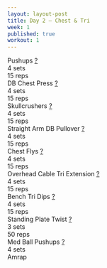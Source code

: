 ```yaml
---
layout: layout-post
title: Day 2 — Chest & Tri
week: 1
published: true
workout: 1
---
```


<div class="ex_list">

  <div class="ex">
    <div class="name">
      Pushups
      <a href="https://www.youtube.com/watch?v=YwFmEsa_lIk" target="_blank">?</a>
    </div>
    <div class="set">4 sets</div>
    <div class="rep">15 reps</div>
  </div>

  <div class="ex">
    <div class="name">
      DB Chest Press
      <a href="https://www.youtube.com/watch?v=SHsUIZiNdeY" target="_blank">?</a>
    </div>
    <div class="set">4 sets</div>
    <div class="rep">15 reps</div>
  </div>

  <div class="ex">
    <div class="name">
      Skullcrushers
      <a href="https://www.youtube.com/watch?v=gXbSA9EKUtA" target="_blank">?</a>
    </div>
    <div class="set">4 sets</div>
    <div class="rep">15 reps</div>
  </div>

  <div class="ex">
    <div class="name">
      Straight Arm DB Pullover
      <a href="https://www.youtube.com/watch?v=tpLnfSQJ0gg" target="_blank">?</a>
    </div>
    <div class="set">4 sets</div>
    <div class="rep">15 reps</div>
  </div>

  <div class="ex">
    <div class="name">
      Chest Flys
      <a href="https://www.youtube.com/watch?v=S298ziysRdI" target="_blank">?</a>
    </div>
    <div class="set">4 sets</div>
    <div class="rep">15 reps</div>
  </div>

  <div class="ex">
    <div class="name">
      Overhead Cable Tri Extension
      <a href="https://www.youtube.com/watch?v=38QQai2Ag9Y" target="_blank">?</a>
    </div>
    <div class="set">4 sets</div>
    <div class="rep">15 reps</div>
  </div>

  <div class="ex">
    <div class="name">
      Bench Tri Dips
      <a href="https://www.youtube.com/watch?v=0326dy_-CzM" target="_blank">?</a>
    </div>
    <div class="set">4 sets</div>
    <div class="rep">15 reps</div>
  </div>

  <div class="ex">
    <div class="name">
      Standing Plate Twist
      <a href="https://www.youtube.com/watch?v=xNySAH5fKas" target="_blank">?</a>
    </div>
    <div class="set">3 sets</div>
    <div class="rep">50 reps</div>
  </div>

  <div class="ex">
    <div class="name">
      Med Ball Pushups
      <a href="https://www.youtube.com/watch?v=7GKXPkPKlI0" target="_blank">?</a>
    </div>
    <div class="set">4 sets</div>
    <div class="rep">Amrap</div>
  </div>

</div>



